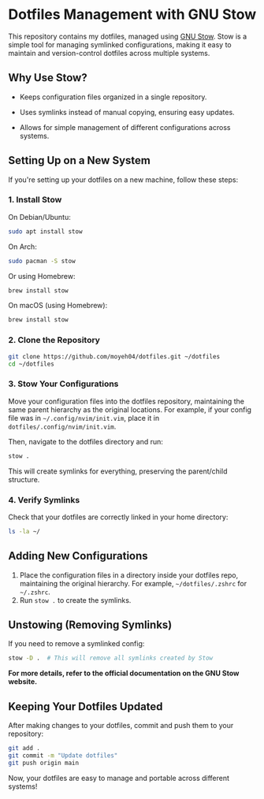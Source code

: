 # Dotfiles Management with GNU Stow

This repository contains my dotfiles, managed using [GNU Stow](https://www.gnu.org/software/stow/). Stow is a simple tool for managing symlinked configurations, making it easy to maintain and version-control dotfiles across multiple systems.

## Why Use Stow?

- Keeps configuration files organized in a single repository.
- Uses symlinks instead of manual copying, ensuring easy updates.

- Allows for simple management of different configurations across systems.

## Setting Up on a New System

If you're setting up your dotfiles on a new machine, follow these steps:

### 1. Install Stow

On Debian/Ubuntu:

```sh
sudo apt install stow
```

On Arch:

```sh
sudo pacman -S stow
```

Or using Homebrew:

```sh
brew install stow
```

On macOS (using Homebrew):

```sh
brew install stow
```

### 2. Clone the Repository

```sh
git clone https://github.com/moyeh04/dotfiles.git ~/dotfiles
cd ~/dotfiles
```

### 3. Stow Your Configurations

Move your configuration files into the dotfiles repository, maintaining the same parent hierarchy as the original locations. For example, if your config file was in `~/.config/nvim/init.vim`, place it in `dotfiles/.config/nvim/init.vim`.

Then, navigate to the dotfiles directory and run:

```sh
stow .
```

This will create symlinks for everything, preserving the parent/child structure.

### 4. Verify Symlinks

Check that your dotfiles are correctly linked in your home directory:

```sh
ls -la ~/
```

## Adding New Configurations

1. Place the configuration files in a directory inside your dotfiles repo, maintaining the original hierarchy. For example, `~/dotfiles/.zshrc` for `~/.zshrc`.
2. Run `stow .` to create the symlinks.

## Unstowing (Removing Symlinks)

If you need to remove a symlinked config:

```sh
stow -D .  # This will remove all symlinks created by Stow

```

**For more details, refer to the official documentation on the GNU Stow
website.**

## Keeping Your Dotfiles Updated

After making changes to your dotfiles, commit and push them to your repository:

```sh
git add .
git commit -m "Update dotfiles"
git push origin main
```

Now, your dotfiles are easy to manage and portable across different systems!
